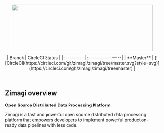 <p align="center">
  <img width="460" height="150" src="https://raw.githubusercontent.com/zimagi/zimagi/master/docs/_static/images/zimagi-logo.png">
</p>
<p align="center">
| Branch       | CircleCI Status   |
| :---------   | :-----------------|
| **Master**  | [![CircleCI](https://circleci.com/gh/zimagi/zimagi/tree/master.svg?style=svg)](https://circleci.com/gh/zimagi/zimagi/tree/master) |
</p>
<br/>

## Zimagi overview

**Open Source Distributed Data Processing Platform**

Zimagi is a fast and powerful open source distributed data processing platform that empowers developers to implement powerful production-ready data pipelines with less code.
